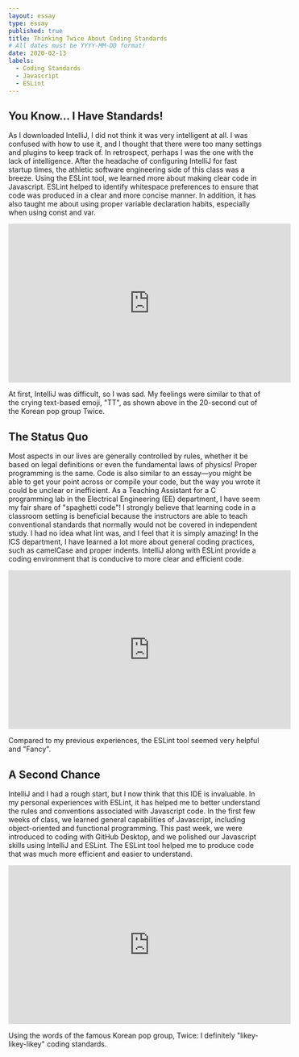 ```yaml
---
layout: essay
type: essay
published: true
title: Thinking Twice About Coding Standards
# All dates must be YYYY-MM-DD format!
date: 2020-02-13
labels:
  - Coding Standards
  - Javascript
  - ESLint
---
```


## You Know... I Have Standards!
As I downloaded IntelliJ, I did not think it was very intelligent at all. I was confused with how to use it, and I thought that there were too many settings and plugins to keep track of. In retrospect, perhaps I was the one with the lack of intelligence. After the headache of configuring IntelliJ for fast startup times, the athletic software engineering side of this class was a breeze. Using the ESLint tool, we learned more about making clear code in Javascript. ESLint helped to identify whitespace preferences to ensure that code was produced in a clear and more concise manner. In addition, it has also taught me about using proper variable declaration habits, especially when using const and var.

<iframe width="560" height="315" src="https://www.youtube.com/embed/ePpPVE-GGJw?start=100&end=117" frameborder="0" allow="accelerometer; autoplay; encrypted-media; gyroscope; picture-in-picture" allowfullscreen></iframe>

At first, IntelliJ was difficult, so I was sad. My feelings were similar to that of the crying text-based emoji, "TT", as shown above in the 20-second cut of the Korean pop group Twice.

## The Status Quo
Most aspects in our lives are generally controlled by rules, whether it be based on legal definitions or even the fundamental laws of physics! Proper programming is the same. Code is also similar to an essay—you might be able to get your point across or compile your code, but the way you wrote it could be unclear or inefficient. As a Teaching Assistant for a C programming lab in the Electrical Engineering (EE) department, I have seem my fair share of "spaghetti code"! I strongly believe that learning code in a classroom setting is beneficial because the instructors are able to teach conventional standards that normally would not be covered in independent study. I had no idea what lint was, and I feel that it is simply amazing! In the ICS department, I have learned a lot more about general coding practices, such as camelCase and proper indents. IntelliJ along with ESLint provide a coding environment that is conducive to more clear and efficient code.

<iframe width="560" height="315" src="https://www.youtube.com/embed/kOHB85vDuow?start=58&end=74" frameborder="0" allow="accelerometer; autoplay; encrypted-media; gyroscope; picture-in-picture" allowfullscreen></iframe>

Compared to my previous experiences, the ESLint tool seemed very helpful and "Fancy".

## A Second Chance
IntelliJ and I had a rough start, but I now think that this IDE is invaluable. In my personal experiences with ESLint, it has helped me to better understand the rules and conventions associated with Javascript code. In the first few weeks of class, we learned general capabilities of Javascript, including object-oriented and functional programming. This past week, we were introduced to coding with GitHub Desktop, and we polished our Javascript skills using IntelliJ and ESLint. The ESLint tool helped me to produce code that was much more efficient and easier to understand.

<iframe width="560" height="315" src="https://www.youtube.com/embed/V2hlQkVJZhE?start=20&end=36" frameborder="0" allow="accelerometer; autoplay; encrypted-media; gyroscope; picture-in-picture" allowfullscreen></iframe>

Using the words of the famous Korean pop group, Twice: I definitely "likey-likey-likey" coding standards.
